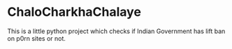 # ChaloCharkhaChalaye
This is a little python project which checks if Indian Government has lift ban on p0rn sites or not.
